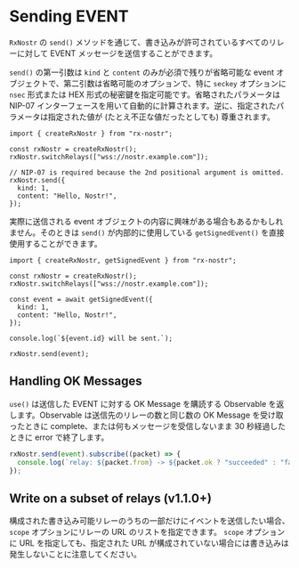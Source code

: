 # Sending EVENT

`RxNostr` の `send()` メソッドを通じて、書き込みが許可されているすべてのリレーに対して EVENT メッセージを送信することができます。

`send()` の第一引数は `kind` と `content` のみが必須で残りが省略可能な event オブジェクトで、第二引数は省略可能のオプションで、特に `seckey` オプションに `nsec` 形式または HEX 形式の秘密鍵を指定可能です。省略されたパラメータは NIP-07 インターフェースを用いて自動的に計算されます。逆に、指定されたパラメータは指定された値が (たとえ不正な値だったとしても) 尊重されます。

```js:line-numbers{6-10}
import { createRxNostr } from "rx-nostr";

const rxNostr = createRxNostr();
rxNostr.switchRelays(["wss://nostr.example.com"]);

// NIP-07 is required because the 2nd positional argument is omitted.
rxNostr.send({
  kind: 1,
  content: "Hello, Nostr!",
});
```

実際に送信される event オブジェクトの内容に興味がある場合もあるかもしれません。そのときは `send()` が内部的に使用している `getSignedEvent()` を直接使用することができます。

```js:line-numbers{6-9,13}
import { createRxNostr, getSignedEvent } from "rx-nostr";

const rxNostr = createRxNostr();
rxNostr.switchRelays(["wss://nostr.example.com"]);

const event = await getSignedEvent({
  kind: 1,
  content: "Hello, Nostr!",
});

console.log(`${event.id} will be sent.`);

rxNostr.send(event);
```

## Handling OK Messages

`use()` は送信した EVENT に対する OK Message を購読する Observable を返します。Observable は送信先のリレーの数と同じ数の OK Message を受け取ったときに complete、または何もメッセージを受信しないまま 30 秒経過したときに error で終了します。

```js
rxNostr.send(event).subscribe((packet) => {
  console.log(`relay: ${packet.from} -> ${packet.ok ? "succeeded" : "failed"}`);
});
```

## Write on a subset of relays (v1.1.0+)

構成された書き込み可能リレーのうちの一部だけにイベントを送信したい場合、 `scope` オプションにリレーの URL のリストを指定できます。
`scope` オプションに URL を指定しても、指定された URL が構成されていない場合には書き込みは発生しないことに注意してください。
